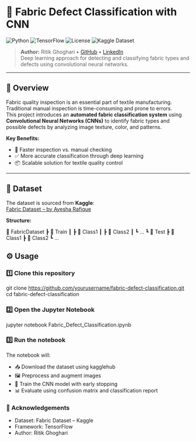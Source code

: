 # 🧵 Fabric Defect Classification with CNN

![Python](https://img.shields.io/badge/Python-3.8%2B-blue)
![TensorFlow](https://img.shields.io/badge/TensorFlow-2.x-orange)
![License](https://img.shields.io/badge/License-MIT-green)
![Kaggle Dataset](https://img.shields.io/badge/Dataset-Kaggle-blue)

> **Author:** Ritik Ghoghari
> • [GitHub](https://github.com/Ritikghoghari)
> • [LinkedIn]((http://linkedin.com/in/ritik-ghoghari-951ab229b))  
> Deep learning approach for detecting and classifying fabric types and defects using convolutional neural networks.

---

## 📌 Overview
Fabric quality inspection is an essential part of textile manufacturing. Traditional manual inspection is time-consuming and prone to errors.  
This project introduces an **automated fabric classification system** using **Convolutional Neural Networks (CNNs)** to identify fabric types and possible defects by analyzing image texture, color, and patterns.

**Key Benefits:**
- 🚀 Faster inspection vs. manual checking  
- ✅ More accurate classification through deep learning  
- 📦 Scalable solution for textile quality control  

---

## 📂 Dataset
The dataset is sourced from **Kaggle**:  
[Fabric Dataset – by Ayesha Rafique](https://www.kaggle.com/datasets/ayesharafique/fabric-dataset)

**Structure:**

📁 FabricDataset
┣ 📂 Train
┃ ┣ 📂 Class1
┃ ┣ 📂 Class2
┃ ┗ ...
┗ 📂 Test
┣ 📂 Class1
┣ 📂 Class2
┗ ...

## ⚙️ Usage

### 1️⃣ Clone this repository
git clone https://github.com/yourusername/fabric-defect-classification.git
cd fabric-defect-classification

### 2️⃣ Open the Jupyter Notebook
jupyter notebook Fabric_Defect_Classification.ipynb

### 3️⃣ Run the notebook
The notebook will:

- 📥 Download the dataset using kagglehub
- 🖼 Preprocess and augment images
- 🧠 Train the CNN model with early stopping
- 📊 Evaluate using confusion matrix and classification report


### 🙌 Acknowledgements
- Dataset: Fabric Dataset – Kaggle
- Framework: TensorFlow
- Author: Ritik Ghoghari
